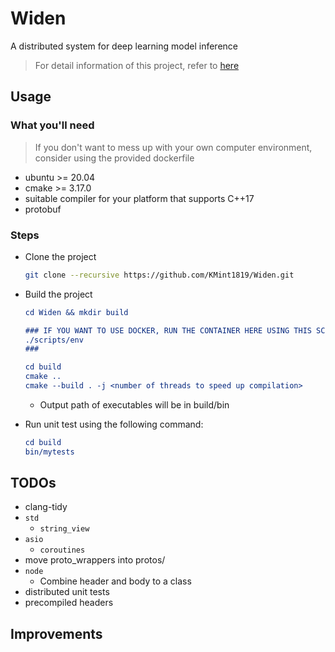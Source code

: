 # Widen
A distributed system for deep learning model inference

> For detail information of this project, refer to [here](docs/)


## Usage
### What you'll need
> If you don't want to mess up with your own computer environment, consider using the provided dockerfile
- ubuntu >= 20.04
- cmake >= 3.17.0
- suitable compiler for your platform that supports C++17
- protobuf

### Steps 
- Clone the project
    ```bash
    git clone --recursive https://github.com/KMint1819/Widen.git
    ```

- Build the project
    ```cmake
    cd Widen && mkdir build

    ### IF YOU WANT TO USE DOCKER, RUN THE CONTAINER HERE USING THIS SCRIPT:
    ./scripts/env
    ### 

    cd build
    cmake ..
    cmake --build . -j <number of threads to speed up compilation>
    ```
    - Output path of executables will be in build/bin
 
- Run unit test using the following command:
    ```cmake
    cd build
    bin/mytests
    ```

## TODOs
- clang-tidy
- `std`
    - `string_view`
- `asio`
    - `coroutines`
- move proto_wrappers into protos/
- `node`
    - Combine header and body to a class
- distributed unit tests
- precompiled headers

## Improvements
